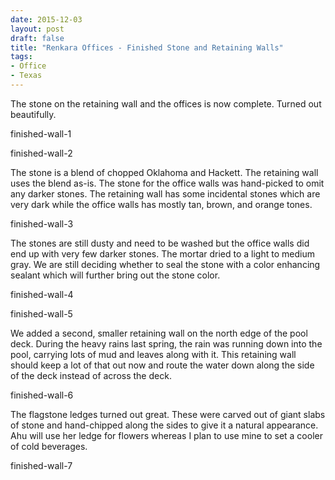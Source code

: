 ```yaml
---
date: 2015-12-03
layout: post
draft: false
title: "Renkara Offices - Finished Stone and Retaining Walls"
tags:
- Office
- Texas
---
```


The stone on the retaining wall and the offices is now complete. Turned out beautifully.

finished-wall-1

finished-wall-2

The stone is a blend of chopped Oklahoma and Hackett. The retaining wall uses the blend as-is. The stone for the office walls was hand-picked to omit any darker stones. The retaining wall has some incidental stones which are very dark while the office walls has mostly tan, brown, and orange tones.

finished-wall-3

The stones are still dusty and need to be washed but the office walls did end up with very few darker stones. The mortar dried to a light to medium gray. We are still deciding whether to seal the stone with a color enhancing sealant which will further bring out the stone color.

finished-wall-4

finished-wall-5

We added a second, smaller retaining wall on the north edge of the pool deck. During the heavy rains last spring, the rain was running down into the pool, carrying lots of mud and leaves along with it. This retaining wall should keep a lot of that out now and route the water down along the side of the deck instead of across the deck.

finished-wall-6

The flagstone ledges turned out great. These were carved out of giant slabs of stone and hand-chipped along the sides to give it a natural appearance. Ahu will use her ledge for flowers whereas I plan to use mine to set a cooler of cold beverages.

finished-wall-7



